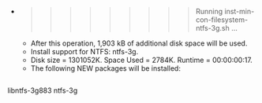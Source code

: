 * >>>>>>>>> Running inst-min-con-filesystem-ntfs-3g.sh ...
  * After this operation, 1,903 kB of additional disk space will be used.
  * Install support for NTFS: ntfs-3g.
  * Disk size = 1301052K. Space Used = 2784K. Runtime = 00:00:00:17.
  * The following NEW packages will be installed:
  ```bash
libntfs-3g883 ntfs-3g
  ```
